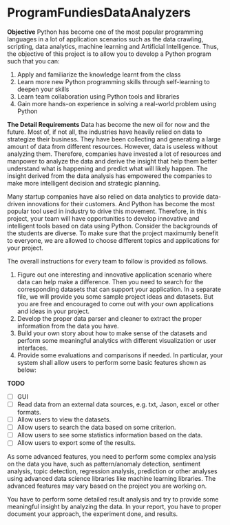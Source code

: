 # ProgramFundiesDataAnalyzers

__Objective__
Python has become one of the most popular programming languages in a lot of application scenarios
such as the data crawling, scripting, data analytics, machine learning and Artificial Intelligence. Thus,
the objective of this project is to allow you to develop a Python program such that you can:
1. Apply and familiarize the knowledge learnt from the class
2. Learn more new Python programming skills through self-learning to deepen your skills
3. Learn team collaboration using Python tools and libraries
4. Gain more hands-on experience in solving a real-world problem using Python

__The Detail Requirements__
Data has become the new oil for now and the future. Most of, if not all, the industries have heavily relied on data to strategize their business. They have been collecting and generating a large amount of data from different resources. However, data is useless without analyzing them. Therefore, companies have invested a lot of resources and manpower to analyze the data and derive the insight that help them better understand what is happening and predict what will likely happen. The insight derived from the data analysis has empowered the companies to make more intelligent decision and strategic planning.

Many startup companies have also relied on data analytics to provide data-driven innovations for their customers. And Python has become the most popular tool used in industry to drive this movement.
Therefore, in this project, your team will have opportunities to develop innovative and intelligent tools based on data using Python.
Consider the backgrounds of the students are diverse. To make sure that the project maximumly benefit to everyone, we are allowed to choose different topics and applications for your project.

The overall instructions for every team to follow is provided as follows.

1. Figure out one interesting and innovative application scenario where data can help make a difference. Then you need to search for the corresponding datasets that can support your application. In a separate file, we will provide you some sample project ideas and datasets. But you are free and encouraged to come out with your own applications and ideas in your project.
2. Develop the proper data parser and cleaner to extract the proper information from the data you have.
3. Build your own story about how to make sense of the datasets and perform some meaningful analytics with different visualization or user interfaces.
4. Provide some evaluations and comparisons if needed. In particular, your system shall allow users to perform some basic features shown as below:

__TODO__

- [ ] GUI
- [ ] Read data from an external data sources, e.g. txt, Jason, excel or other formats.
- [ ] Allow users to view the datasets.
- [ ] Allow users to search the data based on some criterion.
- [ ] Allow users to see some statistics information based on the data.
- [ ] Allow users to export some of the results.

As some advanced features, you need to perform some complex analysis on the data you have, such as pattern/anomaly detection, sentiment analysis, topic detection, regression analysis, prediction or other analyses using advanced data science libraries like machine learning libraries. The advanced features may vary based on the project you are working on.

You have to perform some detailed result analysis and try to provide some meaningful insight by analyzing the data. In your report, you have to proper document your approach, the experiment done, and results.